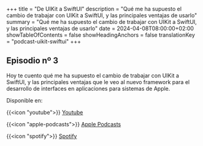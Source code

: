 +++
title = "De UIKit a SwiftUI"
description = "Qué me ha supuesto el cambio de trabajar con UIKit a SwiftUI, y las principales ventajas de usarlo"
summary = "Qué me ha supuesto el cambio de trabajar con UIKit a SwiftUI, y las principales ventajas de usarlo"
date = 2024-04-08T08:00:00+02:00
showTableOfContents = false
showHeadingAnchors = false
translationKey = "podcast-uikit-swiftui"
+++
## Episodio nº 3

Hoy te cuento qué me ha supuesto el cambio de trabajar con UIKit a SwiftUI, y las principales ventajas que le veo al nuevo framework para el desarrollo de interfaces en aplicaciones para sistemas de Apple.

Disponible en:

{{<icon "youtube">}} [Youtube](https://youtu.be/WRAbND48Lz8)

{{<icon "apple-podcasts">}} [Apple Podcasts](https://podcasts.apple.com/es/podcast/programando-para-apple/id1737822341?i=1000651791690)

{{<icon "spotify">}} [Spotify](https://open.spotify.com/episode/6noZbcBgX6RddtaErlcOui?si=f2fe527143db4fdf)
